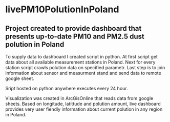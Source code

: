 # livePM10PolutionInPoland

## Project created to provide dashboard that presents up-to-date PM10 and PM2.5 dust polution in Poland

To supply data to dashboard I created script in python. 
At first script get data about all avaliable measurement stations in Poland. Next for every station script crawls polution data on specified parametr.
Last step is to join information about sensor and measurment stand and send data to remote google sheet. 

Sript hosted on python anywhere executes every 24 hour. 

Visualization was created in ArcGisOnline that reads data from google sheets. Based on longitude, latittude and polution amount, live dashboard provides very user fiendly information about current polution in any region in Poland.
